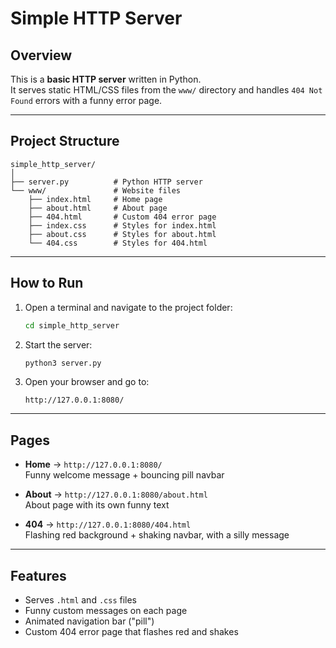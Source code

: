 # Simple HTTP Server

## Overview
This is a **basic HTTP server** written in Python.  
It serves static HTML/CSS files from the `www/` directory and handles `404 Not Found` errors with a funny error page.

---

## Project Structure

```
simple_http_server/
│
├── server.py          # Python HTTP server
└── www/               # Website files
    ├── index.html     # Home page
    ├── about.html     # About page
    ├── 404.html       # Custom 404 error page
    ├── index.css      # Styles for index.html
    ├── about.css      # Styles for about.html
    └── 404.css        # Styles for 404.html
```

---

## How to Run

1. Open a terminal and navigate to the project folder:
   ```bash
   cd simple_http_server
   ```

2. Start the server:
   ```bash
   python3 server.py
   ```

3. Open your browser and go to:
   ```
   http://127.0.0.1:8080/
   ```

---

## Pages

- **Home** → `http://127.0.0.1:8080/`  
  Funny welcome message + bouncing pill navbar

- **About** → `http://127.0.0.1:8080/about.html`  
  About page with its own funny text

- **404** → `http://127.0.0.1:8080/404.html`  
  Flashing red background + shaking navbar, with a silly message

---

## Features

- Serves `.html` and `.css` files
- Funny custom messages on each page
- Animated navigation bar ("pill")
- Custom 404 error page that flashes red and shakes
